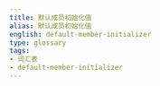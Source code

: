 ```yaml
---
title: 默认成员初始化值
alias: 默认成员初始化值
english: default-member-initializer
type: glossary
tags:
- 词汇表
- default-member-initializer
---
```

